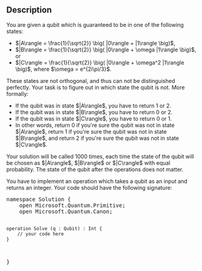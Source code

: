 ## Description

<div><p>You are given a qubit which is guaranteed to be in one of the following states:</p><ul><li> $|A\rangle = \frac{1}{\sqrt{2}} \big( |0\rangle + |1\rangle \big)$,</li><li> $|B\rangle = \frac{1}{\sqrt{2}} \big( |0\rangle + \omega |1\rangle \big)$, or</li><li> $|C\rangle = \frac{1}{\sqrt{2}} \big( |0\rangle + \omega^2 |1\rangle \big)$, where $\omega = e^{2i\pi/3}$.</li></ul><p>These states are not orthogonal, and thus can not be distinguished perfectly. Your task is to figure out in which state the qubit is <span class="tex-font-style-it">not</span>. More formally:</p><ul><li> If the qubit was in state $|A\rangle$, you have to return 1 or 2.</li><li> If the qubit was in state $|B\rangle$, you have to return 0 or 2.</li><li> If the qubit was in state $|C\rangle$, you have to return 0 or 1.</li><li> In other words, return 0 if you're sure the qubit was <span class="tex-font-style-it">not</span> in state $|A\rangle$, return 1 if you're sure the qubit was <span class="tex-font-style-it">not</span> in state $|B\rangle$, and return 2 if you're sure the qubit was <span class="tex-font-style-it">not</span> in state $|C\rangle$.</li></ul><p>Your solution will be called 1000 times, each time the state of the qubit will be chosen as $|A\rangle$, $|B\rangle$ or $|C\rangle$ with equal probability. The state of the qubit after the operations does not matter.</p><p>You have to implement an operation which takes a qubit as an input and returns an integer. Your code should have the following signature:</p><pre class="verbatim">namespace Solution {
    open Microsoft.Quantum.Primitive;
    open Microsoft.Quantum.Canon;

    operation Solve (q : Qubit) : Int {
        // your code here
    }
}</pre></div>
